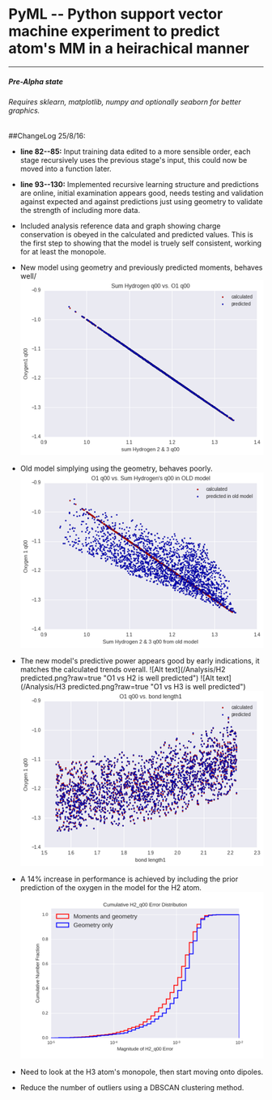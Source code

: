 # PyML -- Python support vector machine experiment to predict atom's MM in a heirachical manner
-------

##### Pre-Alpha state
###### Requires sklearn, matplotlib, numpy and optionally seaborn for better graphics.

##ChangeLog 25/8/16:
* **line 82--85:** Input training data edited to a more sensible order, each stage recursively uses the previous stage's input, this could now be moved into a function later.
* **line 93--130:** Implemented recursive learning structure and predictions are online, initial examination appears good, needs testing and validation against expected and against predictions just using geometry to validate the strength of including more data.
* Included analysis reference data and graph showing charge conservation is obeyed in the calculated and predicted values. This is the first step to showing that the model is truely self consistent, working for at least the monopole.

* New model using geometry and previously predicted moments, behaves well/
![Alt text](/Analysis/charge_conservation.png?raw=true "Charge is conserved")
* Old model simplying using the geometry, behaves poorly.
![Alt text](/Analysis/charge_conservation_not_observed_old.png?raw=true "Old method charge conservation is poor")

* The new model's predictive power appears good by early indications, it matches the calculated trends overall.
![Alt text](/Analysis/H2 predicted.png?raw=true "O1 vs H2 is well predicted")
![Alt text](/Analysis/H3 predicted.png?raw=true "O1 vs H3 is well predicted")
![Alt text](/Analysis/O1_q00_vs_geom.png?raw=true "O1 vs bondlen1 is well predicted")
* A 14% increase in performance is achieved by including the prior prediction of the oxygen in the model for the H2 atom.
![Alt text](/Analysis/cumulative_H2_q00_error.png?raw=true "New vs old method")

* Need to look at the H3 atom's monopole, then start moving onto dipoles.
* Reduce the number of outliers using a DBSCAN clustering method.
